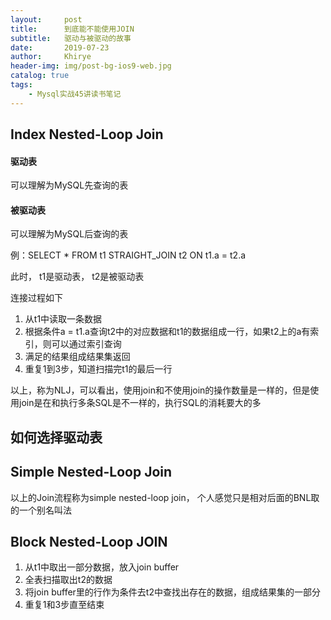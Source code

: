 ```yaml
---
layout:     post
title:      到底能不能使用JOIN
subtitle:   驱动与被驱动的故事
date:       2019-07-23
author:     Khirye
header-img: img/post-bg-ios9-web.jpg
catalog: true
tags:
    - Mysql实战45讲读书笔记
---
```

## Index Nested-Loop Join

#### 驱动表

可以理解为MySQL先查询的表

#### 被驱动表

可以理解为MySQL后查询的表

例：SELECT * FROM t1 STRAIGHT_JOIN t2 ON t1.a = t2.a

此时， t1是驱动表， t2是被驱动表

连接过程如下

1. 从t1中读取一条数据
2. 根据条件a = t1.a查询t2中的对应数据和t1的数据组成一行，如果t2上的a有索引，则可以通过索引查询
3. 满足的结果组成结果集返回
4. 重复1到3步，知道扫描完t1的最后一行

以上，称为NLJ，可以看出，使用join和不使用join的操作数量是一样的，但是使用join是在和执行多条SQL是不一样的，执行SQL的消耗要大的多



## 如何选择驱动表

## Simple Nested-Loop Join

以上的Join流程称为simple nested-loop join， 个人感觉只是相对后面的BNL取的一个别名叫法

## Block Nested-Loop JOIN

1. 从t1中取出一部分数据，放入join buffer
2. 全表扫描取出t2的数据
3. 将join buffer里的行作为条件去t2中查找出存在的数据，组成结果集的一部分
4. 重复1和3步直至结束


